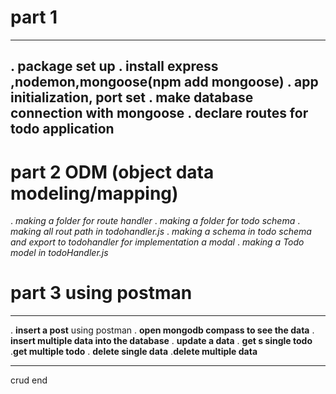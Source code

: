 # part 1
---
. **package set up** 
. **install express ,nodemon,mongoose(npm add mongoose)** 
. **app initialization, port set**
. **make database connection with mongoose** 
. **declare routes for todo application**
---
# part 2 ODM (object data modeling/mapping)
. _making a folder for route handler_ 
. _making a folder for todo schema_
. _making all rout path in todohandler.js_
. _making a schema in todo schema and export to todohandler for implementation a modal_
. _making a Todo model in todoHandler.js_
 
 # part 3 using postman
 ---
 . **insert a post** using postman 
 . **open mongodb compass to see the data**
 . **insert multiple data into the database**
 . **update a data**
 . **get s single todo**
 .**get multiple todo**
 . **delete single data**
 .**delete multiple data**

 ---
 crud end
